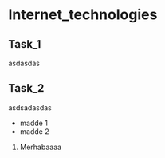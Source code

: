 # Internet_technologies

## Task_1
asdasdas

## Task_2
asdsadasdas

- madde 1
- madde 2

1. Merhabaaaa